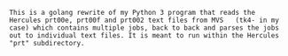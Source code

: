 	This is a golang rewrite of my Python 3 program that reads the Hercules prt00e, prt00f and prt002 text files from MVS	(tk4- in my case) which contains multiple jobs, back to back and parses the jobs out to individual text files. It is meant to run within the Hercules "prt" subdirectory.
